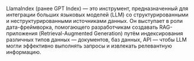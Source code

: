 
LlamaIndex (ранее GPT Index) — это инструмент, предназначенный для интеграции больших языковых моделей (LLM) со структурированными и неструктурированными источниками данных. Он выступает в роли дата-фреймворка, помогающего разработчикам создавать RAG-приложения (Retrieval-Augmented Generation) путём индексирования различных типов данных — документов, баз данных, API — чтобы LLM могли эффективно выполнять запросы и извлекать релевантную информацию.